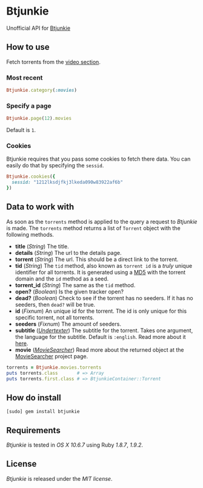 # Btjunkie

Unofficial API for [Btjunkie](http://btjunkie.org/)

## How to use

Fetch torrents from the [video section](http://btjunkie.org/browse/Video?o=72&t=0).

### Most recent

```` ruby
Btjunkie.category(:movies)
````

### Specify a page

```` ruby
Btjunkie.page(12).movies
````

Default is `1`.

### Cookies

Btjunkie requires that you pass some cookies to fetch there data.
You can easily do that by specifying the `sessid`.

```` ruby
Btjunkie.cookies({
  sessid: "1212lksdjfkj3lkeda090w83922af6b"
})
````

## Data to work with

As soon as the `torrents` method is applied to the query a request to *Btjunkie* is made.
The `torrents` method returns a list of `Torrent` object with the following methods.

- **title**      (*String*) The title.
- **details**    (*String*) The url to the details page.
- **torrent**    (*String*) The url. This should be a direct link to the torrent.
- **tid**        (*String*) The `tid` method, also known as `torrent id` is a *truly* unique identifier for all torrents. It is generated using a [MD5](http://sv.wikipedia.org/wiki/MD5) with the torrent domain and the `id` method as a seed.
- **torrent_id** (*String*) The same as the `tid` method.
- **open?**      (*Boolean*) Is the given tracker open?
- **dead?**      (*Boolean*) Check to see if the torrent has no seeders. If it has no seeders, then `dead?` will be true.
- **id**         (*Fixnum*) An unique id for the torrent. The id is only unique for this specific torrent, not all torrents.
- **seeders**    (*Fixnum*) The amount of seeders.
- **subtitle**   (*[Undertexter](https://github.com/oleander/Undertexter)*) The subtitle for the torrent. Takes one argument, the language for the subtitle. Default is `:english`. Read more about it [here](https://github.com/oleander/Undertexter).
- **movie**      (*[MovieSearcher](https://github.com/oleander/MovieSearcher)*) Read more about the returned object at the [MovieSearcher](https://github.com/oleander/MovieSearcher) project page.

```` ruby
torrents = Btjunkie.movies.torrents
puts torrents.class       # => Array
puts torrents.first.class # => BtjunkieContainer::Torrent
````

## How do install

    [sudo] gem install btjunkie

## Requirements

*Btjunkie* is tested in *OS X 10.6.7* using Ruby *1.8.7*, *1.9.2*.

## License

*Btjunkie* is released under the *MIT license*.